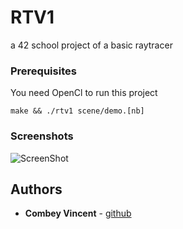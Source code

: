 # RTV1

a 42 school project of a basic raytracer

### Prerequisites
You need OpenCl to run this project
```
make && ./rtv1 scene/demo.[nb]
```

### Screenshots

![ScreenShot](https://cdn.rawgit.com/vcombey/rtv1/master/screenshots/capture-1.png)

## Authors

* **Combey Vincent** - [github](https://github.com/vcombey)
